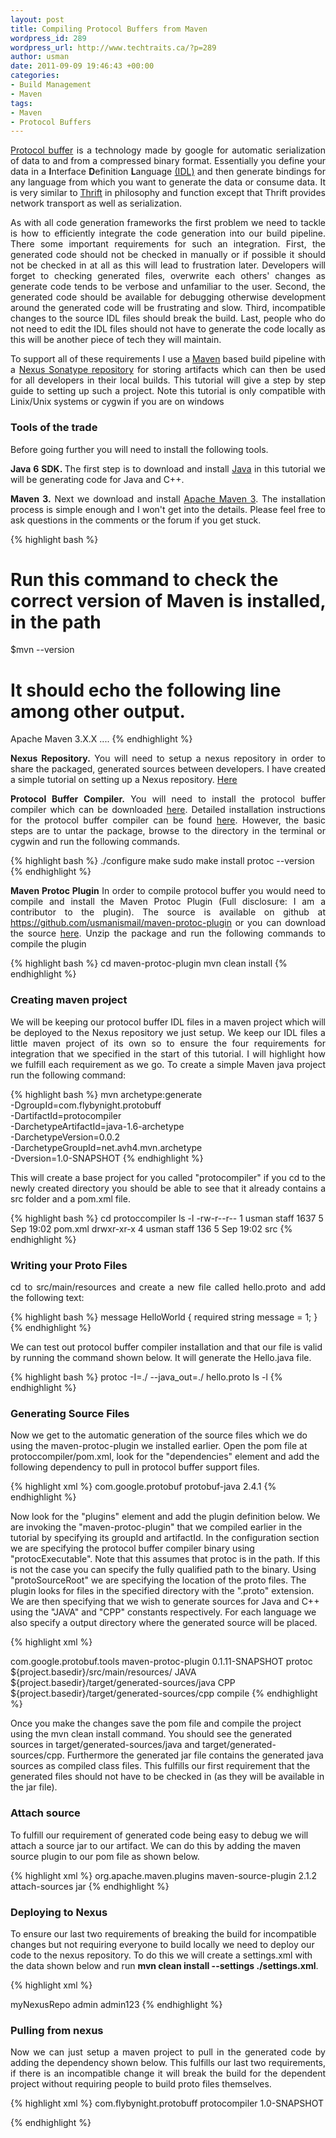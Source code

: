 ```yaml
--- 
layout: post
title: Compiling Protocol Buffers from Maven
wordpress_id: 289
wordpress_url: http://www.techtraits.ca/?p=289
author: usman
date: 2011-09-09 19:46:43 +00:00
categories: 
- Build Management
- Maven
tags:
- Maven
- Protocol Buffers
---
```

<p style="text-align: justify;"><a title="Protocol Buffer" href="http://code.google.com/p/protobuf/" target="_blank">Protocol buffer</a> is a technology made by google for automatic serialization of data to and from a compressed binary format. Essentially you define your data in a <strong>I</strong>nterface <strong>D</strong>efinition <strong>L</strong>anguage <a title="IDL" href="http://en.wikipedia.org/wiki/IDL_%28programming_language%29" target="_blank">(IDL)</a> and then generate bindings for any language from which you want to generate the data or consume data. It is very similar to <a title="Thrift" href="http://thrift.apache.org/" target="_blank">Thrift</a> in philosophy and function except that Thrift provides network transport as well as serialization.</p>

<!--more-->

<p style="text-align: justify;">As with all code generation frameworks the first problem we need to tackle is how to efficiently integrate the code generation into our build pipeline. There some important requirements for such an integration. First, the generated code should not be checked in manually or if possible it should not be checked in at all as this will lead to frustration later. Developers will forget to checking generated files, overwrite each others' changes as generate code tends to be verbose and unfamiliar to the user. Second, the generated code should be available for debugging otherwise development around the generated code will be frustrating and slow. Third, incompatible changes to the source IDL files should break the build. Last, people who do not need to edit the IDL files should not have to generate the code locally as this will be another piece of tech they will maintain.</p>

<p style="text-align: justify;">To support all of these requirements I use a <a title="Maven" href="http://maven.apache.org/" target="_blank">Maven</a> based build pipeline with a <a title="Nexus Sonatype" href="http://nexus.sonatype.org/" target="_blank">Nexus Sonatype repository</a> for storing artifacts which can then be used for all developers in their local builds. This tutorial will give a step by step guide to setting up such a project. Note this tutorial is only compatible with Linix/Unix systems or cygwin if you are on windows</p>



<h3 style="text-align: justify;">Tools of the trade</h3>

Before going further you will need to install the following tools.

<p style="text-align: justify;">
<strong>Java 6 SDK. </strong>The first step is to download and install <a title="http://www.java.com/en/download/" href="http://www.java.com/en/download/" target="_blank">Java</a> in this tutorial we will be generating code for Java and C++.</p>

<p style="text-align: justify;">
<strong>Maven 3.</strong> Next we download and install <a title="http://maven.apache.org/download.html" href="http://maven.apache.org/download.html" target="_blank"> Apache Maven 3</a>. The installation process is simple enough and I won't get into the details. Please feel free to ask questions in the comments or the forum if you get stuck.</p>


{% highlight bash %}
# Run this command to check the correct version of Maven is installed, in the path
$mvn  --version
# It should echo the following line among other output.
Apache Maven 3.X.X ....
{% endhighlight %}
&nbsp;


<p style="text-align: justify;"><strong>Nexus Repository.</strong> You will need to setup a nexus repository in order to share the packaged, generated sources between developers. I have created a simple tutorial on setting up a Nexus repository. <a title="Setting up Nexus Repository " href="http://www.techtraits.ca/?p=315" target="_blank">Here</a></p>

<p style="text-align: justify;"><strong>Protocol Buffer Compiler.</strong> You will need to install the protocol buffer compiler which can be downloaded <a title="http://protobuf.googlecode.com/files/protobuf-2.4.1.tar.bz2" href="http://protobuf.googlecode.com/files/protobuf-2.4.1.tar.bz2">here</a>. Detailed installation instructions for the protocol buffer compiler can be found <a title="http://code.google.com/p/protobuf/source/browse/trunk/INSTALL.txt" href="http://code.google.com/p/protobuf/source/browse/trunk/INSTALL.txt" target="_blank">here</a>. However, the basic steps are to untar the package, browse to the directory in the terminal or cygwin and run the following commands.</p>


{% highlight bash %}
./configure
make
sudo make install
protoc --version
{% endhighlight %}
&nbsp;

<p style="text-align: justify;"><strong>Maven Protoc Plugin</strong> In order to compile protocol buffer you would need to compile and install the Maven Protoc Plugin (Full disclosure: I am a contributor to the plugin). The source is available on github at <a title="https://github.com/usmanismail/maven-protoc-plugin" href="https://github.com/usmanismail/maven-protoc-plugin" target="_blank">https://github.com/usmanismail/maven-protoc-plugin</a> or you can download the source <a href="http://www.techtraits.ca/wp-content/uploads/2011/09/maven-protoc-plugin.zip">here</a>. Unzip the package and run the following commands to compile the plugin</p>


{% highlight bash %}
cd maven-protoc-plugin
mvn clean install
{% endhighlight %}
&nbsp;

<h3>Creating maven project</h3>

<p style="text-align: justify;">We will be keeping our protocol buffer IDL files in a maven project which will be deployed to the Nexus repository we just setup. We keep our IDL files a little maven project of its own so to ensure the four requirements for integration that we specified in the start of this tutorial. I will highlight how we fulfill each requirement as we go. To create a simple Maven java project run the following command:</p>


{% highlight bash %}
   mvn archetype:generate                         \
	  -DgroupId=com.flybynight.protobuff          \
	  -DartifactId=protocompiler                  \
	  -DarchetypeArtifactId=java-1.6-archetype    \
	  -DarchetypeVersion=0.0.2                    \
	  -DarchetypeGroupId=net.avh4.mvn.archetype   \
	  -Dversion=1.0-SNAPSHOT
{% endhighlight %}
&nbsp;

<p style="text-align: justify;">This will create a base project for you called "protocompiler" if you cd to the newly created directory you should be able to see that it already contains a src folder and a pom.xml file.</p>

{% highlight bash %}
cd protoccompiler
ls -l
-rw-r--r--  1 usman  staff  1637  5 Sep 19:02 pom.xml
drwxr-xr-x  4 usman  staff   136  5 Sep 19:02 src
{% endhighlight %}
&nbsp;

<h3>Writing your Proto Files</h3>

<p style="text-align: justify;">cd to src/main/resources and create a new file called hello.proto and add the following text:</p>


{% highlight bash %}
message HelloWorld {
  required string message = 1;
}
{% endhighlight %}
&nbsp;

We can test out protocol buffer compiler installation and that our file is valid by running the command shown below. It will generate the Hello.java file.

{% highlight bash %}
protoc -I=./ --java_out=./ hello.proto
ls -l
{% endhighlight %}
&nbsp;

<h3>Generating Source Files</h3>

<p style="text-align: justify;">

Now we get to the automatic generation of the source files which we do using the maven-protoc-plugin we installed earlier. Open the pom file at protoccompiler/pom.xml, look for the "dependencies" element and add the following dependency to pull in protocol buffer support files.</p>

{% highlight xml %}
<dependency>
    <groupId>com.google.protobuf</groupId>
    <artifactId>protobuf-java</artifactId>
    <version>2.4.1</version>
</dependency>
{% endhighlight %}
&nbsp;
<p style="text-align: justify;">

Now look for the "plugins" element and add the plugin definition below. We are invoking the "maven-protoc-plugin" that we compiled earlier in the tutorial by specifying its groupId and artifactId. In the configuration section we are specifying the protocol buffer compiler binary using "protocExecutable". Note that this assumes that protoc is in the path. If this is not the case you can specify the fully qualified path to the binary. Using "protoSourceRoot" we are specifying the location of the proto files. The plugin looks for files in the specified directory with the ".proto" extension. We are then specifying that we wish to generate sources for Java and C++ using the "JAVA" and "CPP" constants respectively. For each language we also specify a output directory where the generated source will be placed.</p>

{% highlight xml %}

<plugin>
    <groupId>com.google.protobuf.tools</groupId>
    <artifactId>maven-protoc-plugin</artifactId>
    <version>0.1.11-SNAPSHOT</version>
    <configuration>
        <protocExecutable>protoc</protocExecutable>
        <protoSourceRoot>${project.basedir}/src/main/resources/</protoSourceRoot>
        <languageSpecifications>
            <LanguageSpecification>
               <language>JAVA</language>
               <outputDirectory>
               		${project.basedir}/target/generated-sources/java
               </outputDirectory>
            </LanguageSpecification>
	    <LanguageSpecification>
	        <language>CPP</language>
        	<outputDirectory>
        		${project.basedir}/target/generated-sources/cpp
        	</outputDirectory>
	    </LanguageSpecification>
        </languageSpecifications>						
    </configuration>
    <executions>
        <execution>
            <goals>
                <goal>compile</goal>
            </goals>
        </execution>
    </executions>
</plugin>
{% endhighlight %}
&nbsp;


<p style="text-align: justify;">

Once you make the changes save the pom file and compile the project using the mvn clean install command. You should see the generated sources in target/generated-sources/java and target/generated-sources/cpp. Furthermore the generated jar file contains the generated java sources as compiled class files. This fulfills our first requirement that the generated files should not have to be checked in (as they will be available in the jar file). </p>



<h3>Attach source</h3>

<p style="text-align: justify;">

To fulfill our requirement of generated code being easy to debug we will attach a source jar to our artifact. We can do this by adding the maven source plugin to our pom file as shown below.</p>

{% highlight xml %}
<plugin>
	<groupId>org.apache.maven.plugins</groupId>
	<artifactId>maven-source-plugin</artifactId>
	<version>2.1.2</version>
	<executions>
		<execution>
			<id>attach-sources</id>
			<goals>
				<goal>jar</goal>
			</goals>
		</execution>
	</executions>
</plugin>
{% endhighlight %}
&nbsp;


<h3>Deploying to Nexus</h3>

<p style="text-align: justify;">

To ensure our last two requirements of breaking the build for incompatible changes but not requiring everyone to build locally we need to deploy our code to the nexus repository. To do this we will create a settings.xml with the data shown below and run <strong>mvn clean install --settings ./settings.xml</strong>.</p>

{% highlight xml %}
<?xml version="1.0" encoding="UTF-8"?>
<settings xmlns="http://maven.apache.org/SETTINGS/1.0.0" 
          xmlns:xsi="http://www.w3.org/2001/XMLSchema-instance" 
          xsi:schemaLocation="http://maven.apache.org/SETTINGS/1.0.0 http://maven.apache.org/xsd/settings-1.0.0.xsd">

<servers>
    <server>
      <id>myNexusRepo</id>
      <username>admin</username>
      <password>admin123</password>
    </server>
</servers>
</settings>
{% endhighlight %}
&nbsp;



<h3>Pulling from nexus</h3>

<p style="text-align: justify;">
Now we can just setup a maven project to pull in the generated code by adding the dependency shown below. This fulfills our last two requirements, if there is an incompatible change it will break the build for the dependent project without requiring people to build proto files themselves.  </p>

{% highlight xml %}
<dependency>
    <groupId>com.flybynight.protobuff</groupId>
    <artifactId>protocompiler</artifactId>
    <version>1.0-SNAPSHOT</version>
</dependency>

{% endhighlight %}




